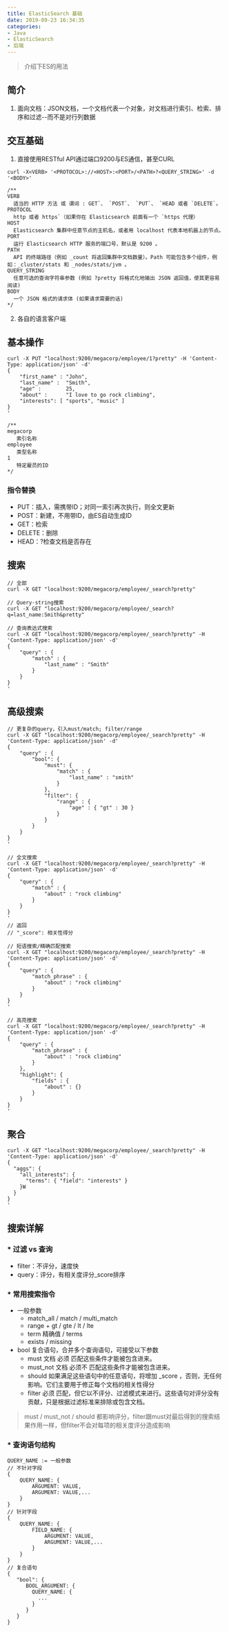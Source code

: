```yaml
---
title: ElasticSearch 基础
date: 2019-09-23 16:34:35
categories:
- Java
- ElasticSearch
- 后端
---
```


> 介绍下ES的用法

<!-- more -->

## 简介

1. 面向文档：JSON文档，一个文档代表一个对象，对文档进行索引、检索、排序和过滤--而不是对行列数据

## 交互基础

1. 直接使用RESTful API通过端口9200与ES通信，甚至CURL

````
curl -X<VERB> '<PROTOCOL>://<HOST>:<PORT>/<PATH>?<QUERY_STRING>' -d '<BODY>'

/**
VERB
  适当的 HTTP 方法 或 谓词 : GET`、 `POST`、 `PUT`、 `HEAD 或者 `DELETE`。
PROTOCOL
  http 或者 https`（如果你在 Elasticsearch 前面有一个 `https 代理）
HOST
  Elasticsearch 集群中任意节点的主机名，或者用 localhost 代表本地机器上的节点。
PORT
  运行 Elasticsearch HTTP 服务的端口号，默认是 9200 。
PATH
  API 的终端路径（例如 _count 将返回集群中文档数量）。Path 可能包含多个组件，例如：_cluster/stats 和 _nodes/stats/jvm 。
QUERY_STRING
  任意可选的查询字符串参数 (例如 ?pretty 将格式化地输出 JSON 返回值，使其更容易阅读)
BODY
  一个 JSON 格式的请求体 (如果请求需要的话)
*/
````

2. 各自的语言客户端

## 基本操作

````
curl -X PUT "localhost:9200/megacorp/employee/1?pretty" -H 'Content-Type: application/json' -d'
{
    "first_name" : "John",
    "last_name" :  "Smith",
    "age" :        25,
    "about" :      "I love to go rock climbing",
    "interests": [ "sports", "music" ]
}
'

/**
megacorp
   索引名称
employee
   类型名称
1
   特定雇员的ID
*/
````

### 指令替换

* PUT：插入，需携带ID；对同一索引再次执行，则全文更新
* POST：新建，不用带ID，由ES自动生成ID
* GET：检索
* DELETE：删除
* HEAD：?检查文档是否存在

## 搜索

````
// 全部
curl -X GET "localhost:9200/megacorp/employee/_search?pretty"

// Query-string搜索
curl -X GET "localhost:9200/megacorp/employee/_search?q=last_name:Smith&pretty"

// 查询表达式搜索
curl -X GET "localhost:9200/megacorp/employee/_search?pretty" -H 'Content-Type: application/json' -d'
{
    "query" : {
        "match" : {
            "last_name" : "Smith"
        }
    }
}
'
````

## 高级搜索

````
// 更复杂的query，引入must/match; filter/range
curl -X GET "localhost:9200/megacorp/employee/_search?pretty" -H 'Content-Type: application/json' -d'
{
    "query" : {
        "bool": {
            "must": {
                "match" : {
                    "last_name" : "smith" 
                }
            },
            "filter": {
                "range" : {
                    "age" : { "gt" : 30 } 
                }
            }
        }
    }
}
'

// 全文搜索
curl -X GET "localhost:9200/megacorp/employee/_search?pretty" -H 'Content-Type: application/json' -d'
{
    "query" : {
        "match" : {
            "about" : "rock climbing"
        }
    }
}
'
// 返回
// "_score": 相关性得分

// 短语搜索/精确匹配搜索
curl -X GET "localhost:9200/megacorp/employee/_search?pretty" -H 'Content-Type: application/json' -d'
{
    "query" : {
        "match_phrase" : {
            "about" : "rock climbing"
        }
    }
}
'

// 高亮搜索
curl -X GET "localhost:9200/megacorp/employee/_search?pretty" -H 'Content-Type: application/json' -d'
{
    "query" : {
        "match_phrase" : {
            "about" : "rock climbing"
        }
    },
    "highlight": {
        "fields" : {
            "about" : {}
        }
    }
}
'

````

## 聚合

````
curl -X GET "localhost:9200/megacorp/employee/_search?pretty" -H 'Content-Type: application/json' -d'
{
  "aggs": {
    "all_interests": {
      "terms": { "field": "interests" }
    }W
  }
}
'
````

## 搜索详解

### * 过滤 vs 查询

  * filter：不评分，速度快
  * query：评分，有相关度评分_score排序

### * 常用搜索指令

  * 一般参数
    * match_all / match / multi_match
    * range + gt / gte / lt / lte
    * term 精确值 / terms
    * exists / missing
  * bool 复合语句，合并多个查询语句，可接受以下参数
    * must 文档 必须 匹配这些条件才能被包含进来。
    * must_not 文档 必须不 匹配这些条件才能被包含进来。
    * should 如果满足这些语句中的任意语句，将增加 _score ，否则，无任何影响。它们主要用于修正每个文档的相关性得分
    * filter 必须 匹配，但它以不评分、过滤模式来进行。这些语句对评分没有贡献，只是根据过滤标准来排除或包含文档。

> must / must_not / should 都影响评分，filter跟must对最后得到的搜索结果作用一样，但filter不会对每项的相关度评分造成影响

### * 查询语句结构

````
QUERY_NAME := 一般参数
// 不针对字段
{
    QUERY_NAME: {
        ARGUMENT: VALUE,
        ARGUMENT: VALUE,...
    }
}
// 针对字段
{
    QUERY_NAME: {
        FIELD_NAME: {
            ARGUMENT: VALUE,
            ARGUMENT: VALUE,...
        }
    }
}
// 复合语句
{
   "bool": {
      BOOL_ARGUMENT: {
        QUERY_NAME: {
          ...
        }
      }
   }
}
````
